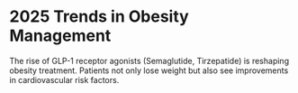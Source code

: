 # 2025 Trends in Obesity Management
The rise of GLP-1 receptor agonists (Semaglutide, Tirzepatide) is reshaping obesity treatment.
Patients not only lose weight but also see improvements in cardiovascular risk factors.